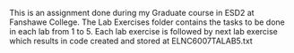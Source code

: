 This is an assignment done during my Graduate course in ESD2 at Fanshawe College. The Lab Exercises folder contains the tasks to be done in each lab from 1 to 5. Each lab exercise is followed by next lab exercise which results in code created and stored at ELNC6007TALAB5.txt
